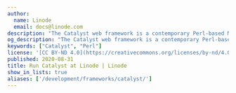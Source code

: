 ```yaml
---
author:
  name: Linode
  email: docs@linode.com
description: "The Catalyst web framework is a contemporary Perl-based MVC, or Model View Controller. Like similar projects such as Django, Ruby On Rails, and Seaside, Catalyst promotes efficient and rapid development, clear application logic, and web centric development paradigms. If you are used to developing applications with Perl and would like to develop modern web applications, you may consider using the Catalyst framework."
og_description: "The Catalyst web framework is a contemporary Perl-based MVC, or Model View Controller. Like similar projects such as Django, Ruby On Rails, and Seaside, Catalyst promotes efficient and rapid development, clear application logic, and web centric development paradigms. If you are used to developing applications with Perl and would like to develop modern web applications, you may consider using the Catalyst framework."
keywords: ["Catalyst", "Perl"]
license: '[CC BY-ND 4.0](https://creativecommons.org/licenses/by-nd/4.0)'
published: 2020-08-31
title: Run Catalyst at Linode | Linode
show_in_lists: true
aliases: ['/development/frameworks/catalyst/']
---
```


